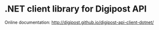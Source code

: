 # .NET client library for Digipost API
Online documentation:
http://digipost.github.io/digipost-api-client-dotnet/
